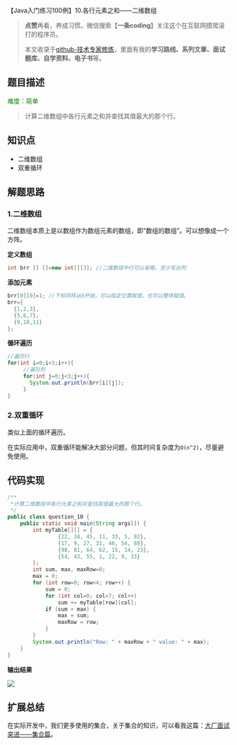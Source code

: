 【Java入门练习100例】10.各行元素之和——二维数组

> **点赞**再看，养成习惯。微信搜索【**一条coding**】关注这个在互联网摸爬滚打的程序员。
>
> 本文收录于[github-技术专家修炼](https://github.com/lbsys/JavaExpert)，里面有我的**学习路线、系列文章、面试题库、自学资料、电子书**等。

## 题目描述

<font color=green>难度：简单</font>

>计算二维数组中各行元素之和并查找其值最大的那个行。
>

## 知识点

- 二维数组
- 双重循环

## 解题思路

### 1.二维数组

二维数组本质上是以数组作为数组元素的数组，即“数组的数组”。可以想像成一个方阵。

**定义数组**

```java
int brr [] []=new int[][3]; //二维数组中行可以省略，至少写出列
```

**添加元素**

```java
brr[0][0]=1; //下标同样从0开始，可以指定位置赋值，也可以整体赋值。
brr={
  {1,2,3},
  {5,6,7},
  {9,10,11}
};
```

**循环遍历**

```java
//遍历行
for(int i=0;i<3;i++){
  	 //遍历列
     for(int j=0;j<3;j++){
       System.out.println(brr[i][j]);
     }
} 	 
```

### 2.双重循环

类似上面的循环遍历。

在实际应用中，双重循环能解决大部分问题，但其时间复杂度为`O(n^2)`，尽量避免使用。

## 代码实现

```java
/**
 *计算二维数组中各行元素之和并查找其值最大的那个行。
 */
public class question_10 {
    public static void main(String args[]) {
        int myTable[][] = {
                {22, 34, 45, 11, 33, 5, 92},
                {17, 9, 27, 31, 46, 54, 88},
                {98, 81, 64, 62, 15, 14, 23},
                {54, 43, 55, 1, 22, 9, 33}
        };
        int sum, max, maxRow=0;
        max = 0;
        for (int row=0; row<4; row++) {
            sum = 0;
            for (int col=0; col<7; col++)
                sum += myTable[row][col];
            if (sum > max) {
                max = sum;
                maxRow = row;
            }
        }
        System.out.println("Row: " + maxRow + " value: " + max);
    }
}

```

**输出结果**

![](https://yitiaoit.oss-cn-beijing.aliyuncs.com/img/image-20211008144615749.png)

## 扩展总结

在实际开发中，我们更多使用的集合，关于集合的知识，可以看我这篇：[大厂面试突进——集合篇](https://blog.csdn.net/skylibiao/article/details/119925943)。

